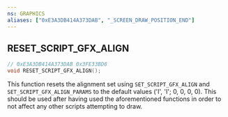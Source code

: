 ```yaml
---
ns: GRAPHICS
aliases: ["0xE3A3DB414A373DAB", "_SCREEN_DRAW_POSITION_END"]
---
```

## RESET_SCRIPT_GFX_ALIGN

```c
// 0xE3A3DB414A373DAB 0x3FE33BD6
void RESET_SCRIPT_GFX_ALIGN();
```

This function resets the alignment set using `SET_SCRIPT_GFX_ALIGN` and `SET_SCRIPT_GFX_ALIGN_PARAMS` to the default
values ('I', 'I'; 0, 0, 0, 0). This should be used after having used the aforementioned functions in order to not affect
any other scripts attempting to draw.
